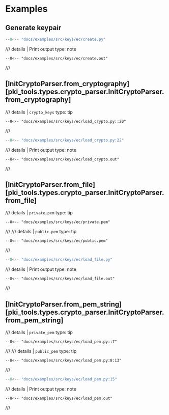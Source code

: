 # Examples

## Generate keypair

```python
--8<-- "docs/examples/src/keys/ec/create.py"
```

/// details | Print output
    type: note
``` 
--8<-- "docs/examples/src/keys/ec/create.out"
```
///

## [InitCryptoParser.from_cryptography][pki_tools.types.crypto_parser.InitCryptoParser.from_cryptography]

/// details | `crypto_keys`
    type: tip
```
--8<-- "docs/examples/src/keys/ec/load_crypto.py::20"
```
///

```python
--8<-- "docs/examples/src/keys/ec/load_crypto.py:22"
```

/// details | Print output
    type: note
``` 
--8<-- "docs/examples/src/keys/ec/load_crypto.out"
```
///

## [InitCryptoParser.from_file][pki_tools.types.crypto_parser.InitCryptoParser.from_file]

/// details | `private.pem`
    type: tip
```
--8<-- "docs/examples/src/keys/ec/private.pem"
```
///
/// details | `public.pem`
    type: tip
```
--8<-- "docs/examples/src/keys/ec/public.pem"
```
///

```python
--8<-- "docs/examples/src/keys/ec/load_file.py"
```

/// details | Print output
    type: note
``` 
--8<-- "docs/examples/src/keys/ec/load_file.out"
```
///

## [InitCryptoParser.from_pem_string][pki_tools.types.crypto_parser.InitCryptoParser.from_pem_string]

/// details | `private_pem`
    type: tip
```
--8<-- "docs/examples/src/keys/ec/load_pem.py::7"
```
///
/// details | `public_pem`
    type: tip
```
--8<-- "docs/examples/src/keys/ec/load_pem.py:8:13"
```
///

```python
--8<-- "docs/examples/src/keys/ec/load_pem.py:15"
```

/// details | Print output
    type: note
``` 
--8<-- "docs/examples/src/keys/ec/load_pem.out"
```
///